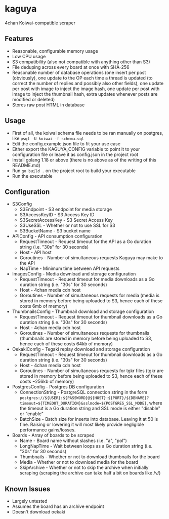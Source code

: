 # kaguya

4chan Koiwai-compatible scraper

## Features
- Reasonable, configurable memory usage
- Low CPU usage
- S3 compatibility (also not compatible with anything other than S3)
- File deduping across every board at once with SHA-256
- Reasonable number of database operations (one insert per post (obviously), one update to the OP each time a thread is updated (to correct the number of replies and possibly also other fields), one update per post with image to inject the image hash, one update per post with image to inject the thumbnail hash, extra updates whenever posts are modified or deleted)
- Stores raw post HTML in database

## Usage

* First of all, the koiwai schema file needs to be ran manually on postgres, like `psql -U koiwai -f schema.sql`
* Edit the config.example.json file to fit your use case
* Either export the KAGUYA_CONFIG variable to point it to your configuration file or leave it as config.json in the project root
* Install golang 1.18 or above (there is no above as of the writing of this README.md)
* Run `go build .` on the project root to build your executable
* Run the executable

## Configuration

* S3Config
  * S3Endpoint - S3 endpoint for media storage
  * S3AccessKeyID - S3 Access Key ID
  * S3SecretAccessKey - S3 Secret Access Key
  * S3UseSSL - Whether or not to use SSL for S3
  * S3BucketName - S3 bucket name
* APIConfig - API consumption configuration
  * RequestTimeout - Request timeout for the API as a Go duration string (i.e. "30s" for 30 seconds)
  * Host - API host 
  * Goroutines - Number of simultaneous requests Kaguya may make to the API
  * NapTime - Minimum time between API requests
* ImagesConfig - Media download and storage configuration
  * RequestTimeout - Request timeout for media downloads as a Go duration string (i.e. "30s" for 30 seconds)
  * Host - 4chan media cdn host
  * Goroutines - Number of simultaneous requests for media (media is stored in memory before being uploaded to S3, hence each of these costs 6mb of memory)
* ThumbnailsConfig - Thumbnail download and storage configuration
  * RequestTimeout - Request timeout for thumbnail downloads as a Go duration string (i.e. "30s" for 30 seconds)
  * Host - 4chan media cdn host
  * Goroutines - Number of simultaneous requests for thumbnails (thumbnails are stored in memory before being uploaded to S3, hence each of these costs 64kb of memory)
* OekakiConfig - Tegaki replay download and storage configuration
  * RequestTimeout - Request timeout for thumbnail downloads as a Go duration string (i.e. "30s" for 30 seconds)
  * Host - 4chan media cdn host
  * Goroutines - Number of simultaneous requests for tgkr files (tgkr are stored in memory before being uploaded to S3, hence each of these costs ~256kb of memory)
* PostgresConfig - Postgres DB configuration
  * ConnectionString - PostgreSQL connection string in the form `postgres://${USER}:${PASSWORD}@${HOST}:${PORT}/${DBNAME}?timeout=${TIMEOUT_DURATION}&sslmode=${POSTGRES_SSL_MODE}`, where the timeout is a Go duration string and SSL mode is either "disable" or "enable"
  * BatchSize - Batch size for inserts into database. Leaving it at 50 is fine. Raising or lowering it will most likely provide negligible performance gains/losses.
* Boards - Array of boards to be scraped
  * Name - Board name without slashes (i.e. "a", "pol")
  * LongNapTime - Wait between loops as a Go duration string (i.e. "30s" for 30 seconds)
  * Thumbnails - Whether or not to download thumbnails for the board
  * Media - Whether or not to download media for the board
  * SkipArchive - Whether or not to skip the archive when initially scraping (scraping the archive can take half a bit on boards like /v/)

## Known Issues

* Largely untested
* Assumes the board has an archive endpoint
* Doesn't download oekaki

